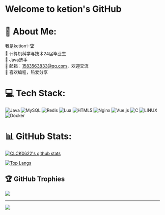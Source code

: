 # Welcome to ketion's GitHub

# 💫 About Me:
我是ketion✨🏆<br>🔭 计算机科学与技术24届毕业生<br>🌱 Java选手<br>💬 邮箱：1583563833@qq.com，欢迎交流<br>💌 喜欢编程，热爱分享


# 💻 Tech Stack:
![Java](https://img.shields.io/badge/java-%23ED8B00.svg?style=for-the-badge&logo=java&logoColor=white) ![MySQL](https://img.shields.io/badge/mysql-%2300f.svg?style=for-the-badge&logo=mysql&logoColor=white) ![Redis](https://img.shields.io/badge/redis-%23DD0031.svg?style=for-the-badge&logo=redis&logoColor=white) ![Lua](https://img.shields.io/badge/lua-%232C2D72.svg?style=for-the-badge&logo=lua&logoColor=white) ![HTML5](https://img.shields.io/badge/html5-%23E34F26.svg?style=for-the-badge&logo=html5&logoColor=white) ![Nginx](https://img.shields.io/badge/nginx-%23009639.svg?style=for-the-badge&logo=nginx&logoColor=white) ![Vue.js](https://img.shields.io/badge/vuejs-%2335495e.svg?style=for-the-badge&logo=vuedotjs&logoColor=%234FC08D) ![C](https://img.shields.io/badge/c-%2300599C.svg?style=for-the-badge&logo=c&logoColor=white) ![LINUX](https://img.shields.io/badge/Linux-FCC624?style=for-the-badge&logo=linux&logoColor=black) ![Docker](https://img.shields.io/badge/docker-%230db7ed.svg?style=for-the-badge&logo=docker&logoColor=white) 
# 📊 GitHub Stats:
[![CLCK0622's github stats](https://readme-stats.clckblog.space/api?username=ketion18&theme=buefy&count_private=true&show_icons=true&card_width=500&include_all_commits=true)](https://readme-stats.clckblog.space/)

[![Top Langs](https://readme-stats.clckblog.space/api/top-langs/?username=ketion18&langs_count=10&theme=buefy&custom_title=Kevin%20Zhong's%20Most%20Used%20Languages&layout=compact&card_width=450&hide=G-code)](https://readme-stats.clckblog.space/)




## 🏆 GitHub Trophies
![](https://github-profile-trophy.vercel.app/?username=ketion18&theme=radical&no-frame=false&no-bg=false&margin-w=4)

---
[![](https://visitcount.itsvg.in/api?id=ketion18&icon=0&color=0)](https://visitcount.itsvg.in)

<!-- Proudly created with GPRM ( https://gprm.itsvg.in ) -->
